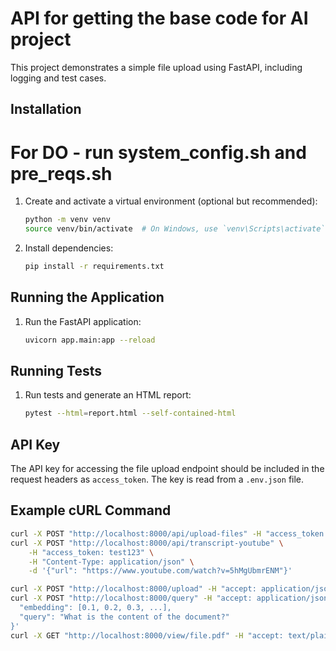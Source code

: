 # API for getting the base code for AI project

This project demonstrates a simple file upload using FastAPI, including logging and test cases.

## Installation

# For DO - run system_config.sh and pre_reqs.sh

1. Create and activate a virtual environment (optional but recommended):
    ```sh
    python -m venv venv
    source venv/bin/activate  # On Windows, use `venv\Scripts\activate`
    ```

2. Install dependencies:
    ```sh
    pip install -r requirements.txt
    ```

## Running the Application

1. Run the FastAPI application:
    ```sh
    uvicorn app.main:app --reload
    ```

## Running Tests

1. Run tests and generate an HTML report:
    ```sh
    pytest --html=report.html --self-contained-html
    ```

## API Key

The API key for accessing the file upload endpoint should be included in the request headers as `access_token`. The key is read from a `.env.json` file.

## Example cURL Command

```sh
curl -X POST "http://localhost:8000/api/upload-files" -H "access_token: test123" -F "files=@path_to_your_file1" -F "files=@path_to_your_file2"
curl -X POST "http://localhost:8000/api/transcript-youtube" \
    -H "access_token: test123" \
    -H "Content-Type: application/json" \
    -d '{"url": "https://www.youtube.com/watch?v=5hMgUbmrENM"}'

curl -X POST "http://localhost:8000/upload" -H "accept: application/json" -H "Content-Type: multipart/form-data" -F "file=@/path/to/your/file.pdf"
curl -X POST "http://localhost:8000/query" -H "accept: application/json" -H "Content-Type: application/json" -d '{
  "embedding": [0.1, 0.2, 0.3, ...],
  "query": "What is the content of the document?"
}'
curl -X GET "http://localhost:8000/view/file.pdf" -H "accept: text/plain"


